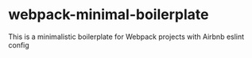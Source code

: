 # webpack-minimal-boilerplate
This is a minimalistic boilerplate for Webpack projects with Airbnb eslint config
